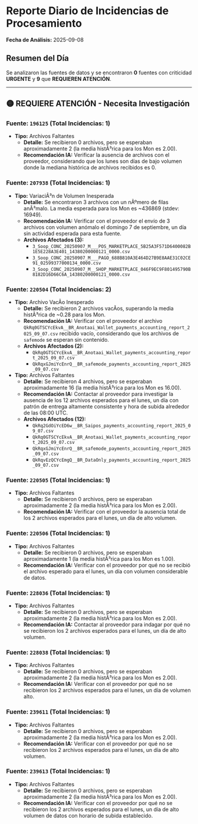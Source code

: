 # Reporte Diario de Incidencias de Procesamiento
**Fecha de Análisis:** 2025-09-08

## Resumen del Día
Se analizaron las fuentes de datos y se encontraron **0** fuentes con criticidad **URGENTE** y **9** que **REQUIEREN ATENCIÓN**.

---
## 🟡 REQUIERE ATENCIÓN - Necesita Investigación

### Fuente: `196125` (Total Incidencias: 1)
- **Tipo:** Archivos Faltantes
  - **Detalle:** Se recibieron 0 archivos, pero se esperaban aproximadamente 2 (la media histÃ³rica para los Mon es 2.00).
  - **Recomendación IA:** Verificar la ausencia de archivos con el proveedor, considerando que los lunes son días de bajo volumen donde la mediana histórica de archivos recibidos es 0.

### Fuente: `207938` (Total Incidencias: 1)
- **Tipo:** VariaciÃ³n de Volumen Inesperada
  - **Detalle:** Se encontraron 3 archivos con un nÃºmero de filas anÃ³malo. La media esperada para los Mon es ~436869 (stdev: 16949).
  - **Recomendación IA:** Verificar con el proveedor el envío de 3 archivos con volumen anómalo el domingo 7 de septiembre, un día sin actividad esperada para esta fuente.
  - **Archivos Afectados (3):**
    - `3_Soop_CONC_20250907_M___POS_MARKETPLACE_5B25A3F571D6400082B1E5E228A3E401_14380200000121_0000.csv`
    - `3_Soop_CONC_20250907_M___PAGO_688B810A3E464D27B9E8AAE31C02CE91_02599377000134_0000.csv`
    - `3_Soop_CONC_20250907_M__SHOP_MARKETPLACE_046F9EC9F801495790B8182D16D66C6A_14380200000121_0000.csv`

### Fuente: `220504` (Total Incidencias: 2)
- **Tipo:** Archivo VacÃ­o Inesperado
  - **Detalle:** Se recibieron 2 archivos vacÃ­os, superando la media histÃ³rica de ~0.28 para los Mon.
  - **Recomendación IA:** Verificar con el proveedor el archivo `QkRq0GTSCYcEkvA__BR_Anotaai_Wallet_payments_accounting_report_2025_09_07.csv` recibido vacío, considerando que los archivos de `safemode` se esperan sin contenido.
  - **Archivos Afectados (2):**
    - `QkRq0GTSCYcEkvA__BR_Anotaai_Wallet_payments_accounting_report_2025_09_07.csv`
    - `QkRqxGJmiYcEnrQ__BR_safemode_payments_accounting_report_2025_09_07.csv`
- **Tipo:** Archivos Faltantes
  - **Detalle:** Se recibieron 4 archivos, pero se esperaban aproximadamente 16 (la media histÃ³rica para los Mon es 16.00).
  - **Recomendación IA:** Contactar al proveedor para investigar la ausencia de los 12 archivos esperados para el lunes, un día con patrón de entrega altamente consistente y hora de subida alrededor de las 08:00 UTC.
  - **Archivos Afectados (12):**
    - `QkRq2GdOiYcED6w__BR_Saipos_payments_accounting_report_2025_09_07.csv`
    - `QkRq0GTSCYcEkvA__BR_Anotaai_Wallet_payments_accounting_report_2025_09_07.csv`
    - `QkRqxGJmiYcEnrQ__BR_safemode_payments_accounting_report_2025_09_07.csv`
    - `QkRqvEzQCYcEmgQ__BR_DataOnly_payments_accounting_report_2025_09_07.csv`

### Fuente: `220505` (Total Incidencias: 1)
- **Tipo:** Archivos Faltantes
  - **Detalle:** Se recibieron 0 archivos, pero se esperaban aproximadamente 2 (la media histÃ³rica para los Mon es 2.00).
  - **Recomendación IA:** Verificar con el proveedor la ausencia total de los 2 archivos esperados para el lunes, un día de alto volumen.

### Fuente: `220506` (Total Incidencias: 1)
- **Tipo:** Archivos Faltantes
  - **Detalle:** Se recibieron 0 archivos, pero se esperaban aproximadamente 1 (la media histÃ³rica para los Mon es 1.00).
  - **Recomendación IA:** Verificar con el proveedor por qué no se recibió el archivo esperado para el lunes, un día con volumen considerable de datos.

### Fuente: `228036` (Total Incidencias: 1)
- **Tipo:** Archivos Faltantes
  - **Detalle:** Se recibieron 0 archivos, pero se esperaban aproximadamente 2 (la media histÃ³rica para los Mon es 2.00).
  - **Recomendación IA:** Contactar al proveedor para indagar por qué no se recibieron los 2 archivos esperados para el lunes, un día de alto volumen.

### Fuente: `228038` (Total Incidencias: 1)
- **Tipo:** Archivos Faltantes
  - **Detalle:** Se recibieron 0 archivos, pero se esperaban aproximadamente 2 (la media histÃ³rica para los Mon es 2.00).
  - **Recomendación IA:** Verificar con el proveedor por qué no se recibieron los 2 archivos esperados para el lunes, un día de volumen alto.

### Fuente: `239611` (Total Incidencias: 1)
- **Tipo:** Archivos Faltantes
  - **Detalle:** Se recibieron 0 archivos, pero se esperaban aproximadamente 2 (la media histÃ³rica para los Mon es 2.00).
  - **Recomendación IA:** Verificar con el proveedor por qué no se recibieron los 2 archivos esperados para el lunes, un día de alto volumen.

### Fuente: `239613` (Total Incidencias: 1)
- **Tipo:** Archivos Faltantes
  - **Detalle:** Se recibieron 0 archivos, pero se esperaban aproximadamente 2 (la media histÃ³rica para los Mon es 2.00).
  - **Recomendación IA:** Verificar con el proveedor por qué no se recibieron los 2 archivos esperados para el lunes, un día de alto volumen de datos con horario de subida establecido.